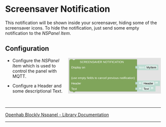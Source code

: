 # Screensaver Notification

This notification will be shown inside your screensaver, hiding some of the screensaver icons. To hide the notification, just send some empty notification to the *NSPanel Item*.

## Configuration

[<img src="img/blockLibrary_nspanel_screensaver_screensaverNotification.png" align="right" width="300">](img/blockLibrary_nspanel_screensaver_screensaverNotification.png)

- Configure the *NSPanel Item* which is used to control the panel with MQTT.

- Configure a Header and some descriptional Text.

<br clear="right"/>

---

[Openhab Blockly Nspanel - Library Documentation](README.md)

---

